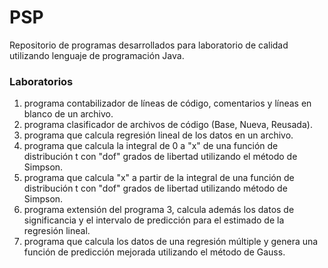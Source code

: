 # PSP
Repositorio de programas desarrollados para laboratorio de calidad utilizando lenguaje de programación Java.

### Laboratorios
1. programa contabilizador de líneas de código, comentarios y líneas en blanco de un archivo.
2. programa clasificador de archivos de código (Base, Nueva, Reusada).
3. programa que calcula regresión lineal de los datos en un archivo.
4. programa que calcula la integral de 0 a "x" de una función de distribución t con "dof" grados de libertad utilizando el método de Simpson.
5. programa que calcula "x" a partir de la integral de una función de distribución t con "dof" grados de libertad utilizando método de Simpson.
6. programa extensión del programa 3, calcula además los datos de significancia y el intervalo de predicción para el estimado de la regresión lineal.
7. programa que calcula los datos de una regresión múltiple y genera una función de predicción mejorada utilizando el método de Gauss.